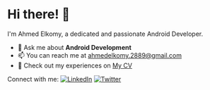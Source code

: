 # Hi there! 👋

I'm Ahmed Elkomy, a dedicated and passionate Android Developer.

- 💬 Ask me about **Android Development**
- 📫 You can reach me at [ahmedelkomy.2889@gmail.com](mailto:ahmedelkomy.2889@gmail.com)
- 📄 Check out my experiences on [My CV]([link_to_cv](https://drive.google.com/file/d/1FOT3kg6RaRqmxDoTglokIGxMZPgcaOWo/view?usp=drive_link))

Connect with me:
[![LinkedIn](https://img.shields.io/badge/LinkedIn-Profile-blue)](link_to_linkedin_profile)
[![Twitter](https://img.shields.io/badge/Twitter-Profile-blue)](link_to_twitter_profile)
